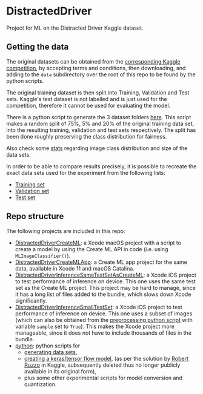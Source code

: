 # DistractedDriver
Project for ML on the Distracted Driver Kaggle dataset.

## Getting the data

The original datasets can be obtained from the [corresponding Kaggle competition](https://www.kaggle.com/c/state-farm-distracted-driver-detection), by accepting terms and conditions, then downloading, and adding to the `data` subdirectory over the root of this repo to be found by the python scripts.

The original training dataset is then split into Training, Validation and Test sets. Kaggle's test dataset is not labelled and is just used for the competition, therefore it cannot be used for evaluating the model. 

There is a python script to generate the 3 dataset folders [here](python/pre.py). This script makes a random split of 75%, 5% and 20% of the original training data set, into the resulting training, validation and test sets respectively. The split has been done roughly preserving the class distribution for fairness.

Also check some [stats](DistractedDriverCreateML/DistractedDriverCreateML/count_imgs.log) regarding image class distribution and size of the data sets.

In order to be able to compare results precisely, it is possible to recreate the exact data sets used for the experiment from the following lists:
* [Training set](DistractedDriverCreateML/DistractedDriverCreateML/TrainingData.log)
* [Validation set](DistractedDriverCreateML/DistractedDriverCreateML/ValidationData.log)
* [Test set](DistractedDriverCreateML/DistractedDriverCreateML/TestData.log)

## Repo structure
The following projects are included in this repo:
* [DistractedDriverCreateML](DistractedDriverCreateML): a Xcode macOS project with a script to create a model by using the Create ML API in code (i.e. using `MLImageClassifier()`).
* [DistractedDriverCreateMLApp](DistractedDriverCreateMLApp): a Create ML app project for the same data, available in Xcode 11 and macOS Catalina.
* [DistractedDriverInferenceSameTestSetAsCreateML](DistractedDriverInferenceSameTestSetAsCreateML): a Xcode iOS project to test performance of inference on device. This one uses the same test set as the Create ML project. This project may be hard to manage, since it has a long list of files added to the bundle, which slows down Xcode significantly.
* [DistractedDriverInferenceSmallTestSet](DistractedDriverInferenceSmallTestSet): a Xcode iOS project to test performance of inference on device. This one uses a subset of images (which can also be obtained from the [preprocessing python script]((python/pre.py)) with variable `sample` set to `True`). This makes the Xcode project more manageable, since it does not have to include thousands of files in the bundle.
* [python](python): python scripts for 
  * [generating data sets](python/pre.py), 
  * [creating a keras/tensor flow model](python/kaggle_keras.py), (as per the solution by [Robert Ruzzo](https://www.kaggle.com/robruzzo) in Kaggle, subsequently deleted thus no longer publicly available in its original form),
  * plus some other experimental scripts for model conversion and quantization.
